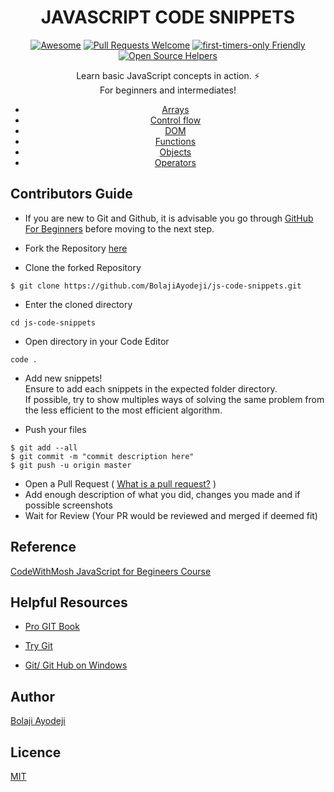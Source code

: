<div align="center">

# JAVASCRIPT CODE SNIPPETS

[![Awesome](https://cdn.rawgit.com/sindresorhus/awesome/d7305f38d29fed78fa85652e3a63e154dd8e8829/media/badge.svg)](https://github.com/sindresorhus/awesome)
[![Pull Requests Welcome](https://img.shields.io/badge/PRs-welcome-red.svg?style=flat)](http://makeapullrequest.com)
[![first-timers-only Friendly](https://img.shields.io/badge/first--timers--only-friendly-blue.svg)](http://www.firsttimersonly.com/)
[![Open Source Helpers](https://www.codetriage.com/bolajiayodeji/js-code-snippets/badges/users.svg)](https://www.codetriage.com/bolajiayodeji/js-code-snippets)

Learn basic JavaScript concepts in action. :zap: <br>
For beginners and intermediates!


- [Arrays](https://github.com/BolajiAyodeji/js-code-snippets/tree/master/arrays)
- [Control flow](https://github.com/BolajiAyodeji/js-code-snippets/tree/master/control-flow)
- [DOM](https://github.com/BolajiAyodeji/js-code-snippets/tree/master/dom)
- [Functions](https://github.com/BolajiAyodeji/js-code-snippets/tree/master/functions)
- [Objects](https://github.com/BolajiAyodeji/js-code-snippets/tree/master/objects)
- [Operators](https://github.com/BolajiAyodeji/js-code-snippets/tree/master/operators)

</div>

## Contributors Guide

- If you are new to Git and Github, it is advisable you go through
    [GitHub For Beginners](http://readwrite.com/2013/09/30/understanding-github-a-journey-for-beginners-part-1/)
    before moving to the next step.

- Fork the Repository [here](https://github.com/BolajiAyodeji/js-code-snippets/fork)

- Clone the forked Repository <br>
```git
$ git clone https://github.com/BolajiAyodeji/js-code-snippets.git
```

- Enter the cloned directory <br>
```git
cd js-code-snippets
```

- Open directory in your Code Editor <br>
```git
code .
```

- Add new snippets! <br>
    Ensure to add each snippets in the expected folder directory. <br>
    If possible, try to show multiples ways of solving the same problem from the less efficient to the most efficient algorithm.

- Push your files <br>
```git
$ git add --all
$ git commit -m "commit description here"
$ git push -u origin master
```

- Open a Pull Request ( [What is a pull request?](https://yangsu.github.io/pull-request-tutorial/) )
- Add enough description of what you did, changes you made and if possible screenshots
- Wait for Review (Your PR would be reviewed and merged if deemed fit)

## Reference
[CodeWithMosh JavaScript for Begineers Course](https://codewithmosh.com/courses/324741)

## Helpful Resources

- [Pro GIT Book](https://git-scm.com/book/en/v2)

- [Try Git](https://try.github.io/)

- [Git/ Git Hub on Windows](https://www.youtube.com/watch?v=J_Clau1bYco)


## Author
[Bolaji Ayodeji](https://github.com/BolajiAyodeji)

## Licence
[MIT](https://opensource.org/licenses/MIT)
